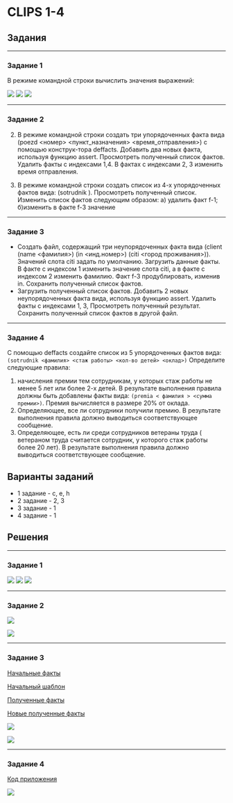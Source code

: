 # CLIPS 1-4

## Задания

------
### Задание 1
В режиме командной строки вычислить значения выражений: 

![](images/1-c.png) ![](images/1-e.png) ![](images/1-h.png)

----
### Задание 2

2.	В режиме командной строки создать три упорядоченных факта вида (poezd <номер> <пункт_назначения> <время_отправления>) с помощью конструк-тора deffacts. Добавить два новых факта, используя функцию  assert. Просмотреть полученный список фактов.  Удалить факты с индексами 1,4. В фактах с индексами 2, 3 изменить время отправления. 

3.	В режиме командной строки создать список из 4-х упорядоченных фактов вида: (sotrudnik <fio> <otdel>). Просмотреть полученный список. Изменить список фактов следующим образом: а) удалить факт f-1; б)изменить в  факте f-3 значение <fio>

----
### Задание 3

* Создать файл, содержащий три неупорядоченных факта вида  (client (name <фамилия>) (in <инд.номер>) (citi <город проживания>)).  Значений слота citi задать по умолчанию. Загрузить данные факты. В факте с индексом 1 изменить значение слота citi, а  в факте с индексом 2 изменить фамилию. Факт f-3  продублировать, изменив in. Сохранить полученный список фактов. 
* Загрузить полученный список фактов. Добавить 2 новых неупорядоченных факта вида, используя функцию  assert. Удалить  факты с индексами 1, 3, Просмотреть полученный результат. Сохранить полученный список фактов в другой файл.

-------
### Задание 4

С  помощью  deffacts создайте список из 5 упорядоченных фактов вида: `(sotrudnik <фамилия> <стаж работы> <кол-во детей> <оклад>)`
Определите следующие  правила:

1. начисления премии тем сотрудникам, у которых стаж работы не менее 5 лет или более 2-х детей. В результате выполнения правила должны быть добавлены факты вида: `(premia < фамилия > <сумма премии>)`. Премия вычисляется в  размере 20% от оклада. 
2. Определяющее,  все ли сотрудники получили премию. В результате выполнения правила должно выводиться соответствующее сообщение.
3. Определяющее, есть ли среди сотрудников ветераны труда ( ветераном труда считается сотрудник, у которого стаж работы более 20 лет). В результате выполнения правила должно выводиться соответствующее сообщение.

## Варианты заданий

* 1 задание - c, e, h 
* 2 задание - 2, 3 
* 3 задание - 1 
* 4 задание - 1

## Решения

----
### Задание 1

![](images/result-1-c.png) ![](images/result-1-e.png) ![](images/result-1-h.png)

-----
### Задание 2

![](images/result-2-2.png)

![](images/result-2-3.png)

-------
### Задание 3

[Начальные факты](3-facts.clp)

[Начальный шаблон](3-template.clp)

[Полученные факты](3-new_facts.clp)

[Новые полученные факты](3-new_facts_2.clp)

![](images/result-3-1.png)

![](images/result-3-2.png)

------
### Задание 4

[Код приложения](4.clp)

![](images/result-4.png)